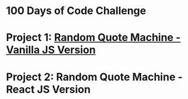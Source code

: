 # 100 Days of Code Challenge

# Project 1: [Random Quote Machine - Vanilla JS Version](https://github.com/SonyaMoisset/RQM-Vanilla_JS)
# Project 2: Random Quote Machine - React JS Version
